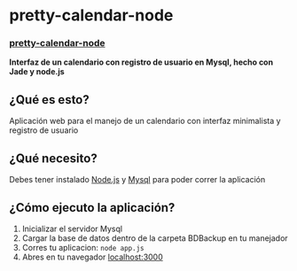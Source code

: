 # pretty-calendar-node

### [pretty-calendar-node](http://spantons.github.io/pretty-calendar-node)

**Interfaz de un calendario con registro de usuario en Mysql, hecho con Jade y node.js**

## ¿Qué es esto?
Aplicación web para el manejo de un calendario con interfaz minimalista y registro de usuario

## ¿Qué necesito?
Debes tener instalado [Node.js](nodejs.org/) y [Mysql](www.mysql.com/) para poder correr la aplicación

## ¿Cómo ejecuto la aplicación?
  1.	Inicializar el servidor Mysql
  2.	Cargar la base de datos dentro de la carpeta BDBackup en tu manejador
  3.	Corres tu aplicacion: `node app.js`
  4.	Abres en tu navegador [localhost:3000](localhost:3000)
